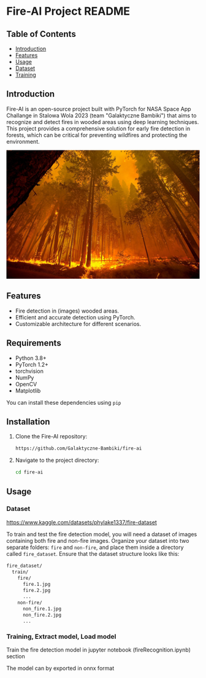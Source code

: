 # Fire-AI Project README

## Table of Contents

- [Introduction](#introduction)
- [Features](#features)
- [Usage](#usage)
- [Dataset](#dataset)
- [Training](#training)

## Introduction

Fire-AI is an open-source project built with PyTorch for NASA Space App Challange in Stalowa Wola 2023 (team "Galaktyczne Bambiki") that aims to recognize and detect fires in wooded areas using deep learning techniques. This project provides a comprehensive solution for early fire detection in forests, which can be critical for preventing wildfires and protecting the environment.

![fire image example](fire.667-1.png)

## Features

- Fire detection in (images) wooded areas.
- Efficient and accurate detection using PyTorch.
- Customizable architecture for different scenarios.

## Requirements

- Python 3.8+
- PyTorch 1.2+
- torchvision
- NumPy
- OpenCV
- Matplotlib

You can install these dependencies using `pip`

## Installation

1. Clone the Fire-AI repository:

   ```bash
   https://github.com/Galaktyczne-Bambiki/fire-ai
   ```

2. Navigate to the project directory:

   ```bash
   cd fire-ai
   ```

## Usage

### Dataset

https://www.kaggle.com/datasets/phylake1337/fire-dataset

To train and test the fire detection model, you will need a dataset of images containing both fire and non-fire images. Organize your dataset into two separate folders: `fire` and `non-fire`, and place them inside a directory called `fire_dataset`. Ensure that the dataset structure looks like this:

```
fire_dataset/
  train/
    fire/
      fire.1.jpg
      fire.2.jpg
      ...
    non-fire/
      non_fire.1.jpg
      non_fire.2.jpg
      ...
```

### Training, Extract model, Load model

Train the fire detection model in jupyter notebook (fireRecognition.ipynb) section

The model can by exported in onnx format
